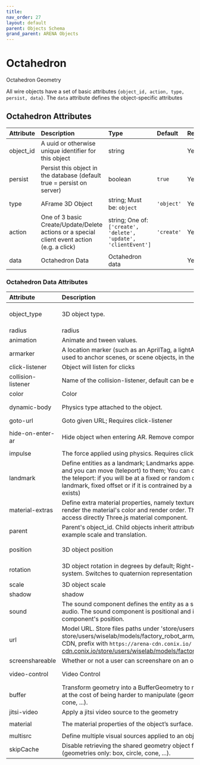 ```yaml
---
title: 
nav_order: 27
layout: default
parent: Objects Schema
grand_parent: ARENA Objects
---
```



Octahedron
==========


Octahedron Geometry

All wire objects have a set of basic attributes ```{object_id, action, type, persist, data}```. The ```data``` attribute defines the object-specific attributes

Octahedron Attributes
----------------------

|Attribute|Description|Type|Default|Required|
| :--- | :--- | :--- | :--- | :--- |
|object_id|A uuid or otherwise unique identifier for this object|string||Yes|
|persist|Persist this object in the database (default true = persist on server)|boolean|```true```|Yes|
|type|AFrame 3D Object|string; Must be: ```object```|```'object'```|Yes|
|action|One of 3 basic Create/Update/Delete actions or a special client event action (e.g. a click)|string; One of: ```['create', 'delete', 'update', 'clientEvent']```|```'create'```|Yes|
|data|Octahedron Data|Octahedron data||Yes|

### Octahedron Data Attributes

|Attribute|Description|Type|Default|Required|
| :--- | :--- | :--- | :--- | :--- |
|object_type|3D object type.|string; Must be: ```octahedron```|```octahedron```|Yes|
|radius|radius|number|```1```|Yes|
|animation|Animate and tween values. |[animation](animation)||No|
|armarker|A location marker (such as an AprilTag, a lightAnchor, or an UWB tag), used to anchor scenes, or scene objects, in the real world.|[armarker](armarker)||No|
|click-listener|Object will listen for clicks|boolean||No|
|collision-listener|Name of the collision-listener, default can be empty string|string||No|
|color|Color|string|```'#ffa500'```|No|
|dynamic-body|Physics type attached to the object. |[dynamic-body](dynamic-body)||No|
|goto-url|Goto given URL; Requires click-listener|[goto-url](goto-url)||No|
|hide-on-enter-ar|Hide object when entering AR. Remove component to *not* hide|boolean; Must be: ```True```|```True```|No|
|impulse|The force applied using physics. Requires click-listener|[impulse](impulse)||No|
|landmark|Define entities as a landmark; Landmarks appears in the landmark list and you can move (teleport) to them; You can define the behavior of the teleport: if you will be at a fixed or random distance, looking at the landmark, fixed offset or if it is contrained by a navmesh (when it exists)|[landmark](landmark)||No|
|material-extras|Define extra material properties, namely texture encoding, whether to render the material's color and render order. The properties set here access directly Three.js material component. |[material-extras](material-extras)||No|
|parent|Parent's object_id. Child objects inherit attributes of their parent, for example scale and translation.|string||No|
|position|3D object position|[position](position)|```{'x': 0, 'y': 0, 'z': 0}```|No|
|rotation|3D object rotation in degrees by default; Right-handed coordinate system. Switches to quaternion representation if 'w' is given|[rotation](rotation)|```{'x': 0, 'y': 0, 'z': 0}```|No|
|scale|3D object scale|[scale](scale)||No|
|shadow|shadow|[shadow](shadow)||No|
|sound|The sound component defines the entity as a source of sound or audio. The sound component is positional and is thus affected by the component's position. |[sound](sound)||No|
|url|Model URL. Store files paths under 'store/users/<username>' (e.g. store/users/wiselab/models/factory_robot_arm/scene.gltf); to use CDN, prefix with `https://arena-cdn.conix.io/` (e.g. https://arena-cdn.conix.io/store/users/wiselab/models/factory_robot_arm/scene.gltf)|string||No|
|screenshareable|Whether or not a user can screenshare on an object|boolean|```True```|No|
|video-control|Video Control|[video-control](video-control)||No|
|buffer|Transform geometry into a BufferGeometry to reduce memory usage at the cost of being harder to manipulate (geometries only: box, circle, cone, ...).|boolean|```true```|No|
|jitsi-video|Apply a jitsi video source to the geometry|[jitsi-video](jitsi-video)||No|
|material|The material properties of the object’s surface. |[material](material)|```{'color': '#7f7f7f'}```|No|
|multisrc|Define multiple visual sources applied to an object.|[multisrc](multisrc)||No|
|skipCache|Disable retrieving the shared geometry object from the cache. (geometries only: box, circle, cone, ...).|boolean|```true```|No|

